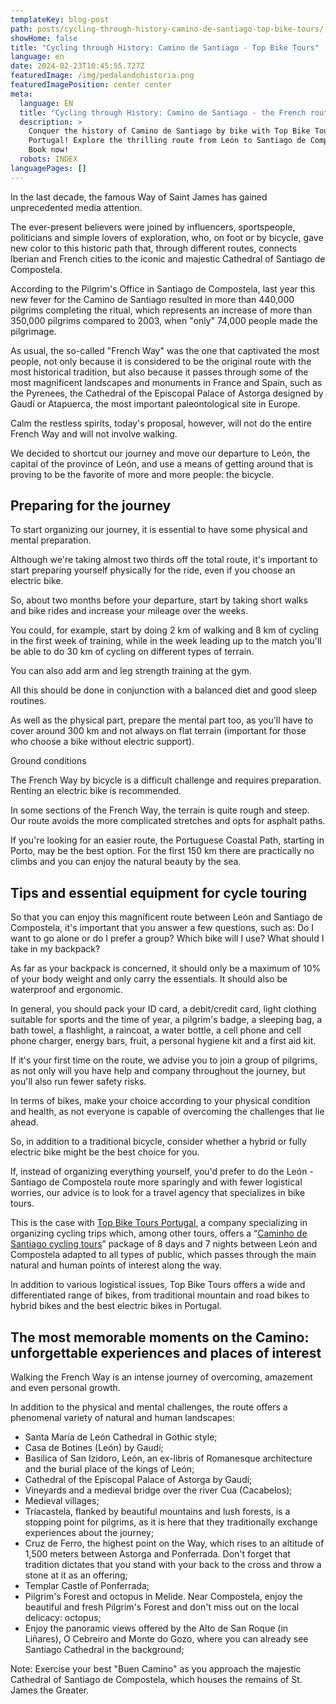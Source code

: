 ```yaml
---
templateKey: blog-post
path: posts/cycling-through-history-camino-de-santiago-top-bike-tours/
showHome: false
title: "Cycling through History: Camino de Santiago - Top Bike Tours"
language: en
date: 2024-02-23T10:45:55.727Z
featuredImage: /img/pedalandohistoria.png
featuredImagePosition: center center
meta:
  language: EN
  title: "Cycling through History: Camino de Santiago - the French route from León"
  description: >
    Conquer the history of Camino de Santiago by bike with Top Bike Tours
    Portugal! Explore the thrilling route from León to Santiago de Compostela.
    Book now! 
  robots: INDEX
languagePages: []
---
```

In the last decade, the famous Way of Saint James has gained unprecedented media attention.

The ever-present believers were joined by influencers, sportspeople, politicians and simple lovers of exploration, who, on foot or by bicycle, gave new color to this historic path that, through different routes, connects Iberian and French cities to the iconic and majestic Cathedral of Santiago de Compostela.

According to the Pilgrim's Office in Santiago de Compostela, last year this new fever for the Camino de Santiago resulted in more than 440,000 pilgrims completing the ritual, which represents an increase of more than 350,000 pilgrims compared to 2003, when "only" 74,000 people made the pilgrimage.

As usual, the so-called "French Way" was the one that captivated the most people, not only because it is considered to be the original route with the most historical tradition, but also because it passes through some of the most magnificent landscapes and monuments in France and Spain, such as the Pyrenees, the Cathedral of the Episcopal Palace of Astorga designed by Gaudí or Atapuerca, the most important paleontological site in Europe.

Calm the restless spirits, today's proposal, however, will not do the entire French Way and will not involve walking.

We decided to shortcut our journey and move our departure to León, the capital of the province of León, and use a means of getting around that is proving to be the favorite of more and more people: the bicycle.

## Preparing for the journey

To start organizing our journey, it is essential to have some physical and mental preparation.

Although we're taking almost two thirds off the total route, it's important to start preparing yourself physically for the ride, even if you choose an electric bike.

So, about two months before your departure, start by taking short walks and bike rides and increase your mileage over the weeks.

You could, for example, start by doing 2 km of walking and 8 km of cycling in the first week of training, while in the week leading up to the match you'll be able to do 30 km of cycling on different types of terrain.

You can also add arm and leg strength training at the gym.

All this should be done in conjunction with a balanced diet and good sleep routines.

As well as the physical part, prepare the mental part too, as you'll have to cover around 300 km and not always on flat terrain (important for those who choose a bike without electric support).

Ground conditions

The French Way by bicycle is a difficult challenge and requires preparation. Renting an electric bike is recommended.

In some sections of the French Way, the terrain is quite rough and steep. Our route avoids the more complicated stretches and opts for asphalt paths.

If you're looking for an easier route, the Portuguese Coastal Path, starting in Porto, may be the best option. For the first 150 km there are practically no climbs and you can enjoy the natural beauty by the sea.

## Tips and essential equipment for cycle touring

So that you can enjoy this magnificent route between León and Santiago de Compostela, it's important that you answer a few questions, such as: Do I want to go alone or do I prefer a group? Which bike will I use? What should I take in my backpack?

As far as your backpack is concerned, it should only be a maximum of 10% of your body weight and only carry the essentials. It should also be waterproof and ergonomic.

In general, you should pack your ID card, a debit/credit card, light clothing suitable for sports and the time of year, a pilgrim's badge, a sleeping bag, a bath towel, a flashlight, a raincoat, a water bottle, a cell phone and cell phone charger, energy bars, fruit, a personal hygiene kit and a first aid kit.

If it's your first time on the route, we advise you to join a group of pilgrims, as not only will you have help and company throughout the journey, but you'll also run fewer safety risks.

In terms of bikes, make your choice according to your physical condition and health, as not everyone is capable of overcoming the challenges that lie ahead.

So, in addition to a traditional bicycle, consider whether a hybrid or fully electric bike might be the best choice for you.

If, instead of organizing everything yourself, you'd prefer to do the León - Santiago de Compostela route more sparingly and with fewer logistical worries, our advice is to look for a travel agency that specializes in bike tours.

This is the case with [Top Bike Tours Portugal](https://topbiketoursportugal.com/), a company specializing in organizing cycling trips which, among other tours, offers a “[Caminho de Santiago cycling tours](https://topbiketoursportugal.com/bike-tour-camino-desantiago-)” package of 8 days and 7 nights between León and Compostela adapted to all types of public, which passes through the main natural and human points of interest along the way.

In addition to various logistical issues, Top Bike Tours offers a wide and differentiated range of bikes, from traditional mountain and road bikes to hybrid bikes and the best electric bikes in Portugal.

## The most memorable moments on the Camino: unforgettable experiences and places of interest

Walking the French Way is an intense journey of overcoming, amazement and even personal growth.

In addition to the physical and mental challenges, the route offers a phenomenal variety of natural and human landscapes:

* Santa María de León Cathedral in Gothic style;
* Casa de Botines (León) by Gaudí;
* Basilica of San Izidoro, León, an ex-libris of Romanesque architecture and the burial place of the kings of León;
* Cathedral of the Episcopal Palace of Astorga by Gaudí;
* Vineyards and a medieval bridge over the river Cua (Cacabelos);
* Medieval villages;
* Tríacastela, flanked by beautiful mountains and lush forests, is a stopping point for pilgrims, as it is here that they traditionally exchange experiences about the journey;
* Cruz de Ferro, the highest point on the Way, which rises to an altitude of 1,500 meters between Astorga and Ponferrada. Don't forget that tradition dictates that you stand with your back to the cross and throw a stone at it as an offering;
* Templar Castle of Ponferrada;
* Pilgrim's Forest and octopus in Melide. Near Compostela, enjoy the beautiful and fresh Pilgrim's Forest and don't miss out on the local delicacy: octopus;
* Enjoy the panoramic views offered by the Alto de San Roque (in Liñares), O Cebreiro and Monte do Gozo, where you can already see Santiago Cathedral in the background;

Note: Exercise your best "Buen Camino" as you approach the majestic Cathedral of Santiago de Compostela, which houses the remains of St. James the Greater.